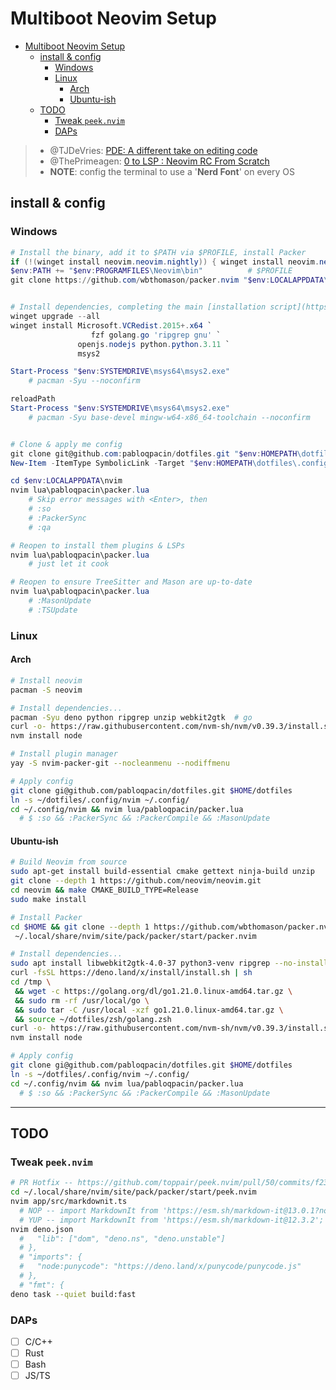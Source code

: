 # Multiboot Neovim Setup


- [Multiboot Neovim Setup](#multiboot-neovim-setup)
  - [install \& config](#install--config)
    - [Windows](#windows)
    - [Linux](#linux)
      - [Arch](#arch)
      - [Ubuntu-ish](#ubuntu-ish)
  - [TODO](#todo)
    - [Tweak `peek.nvim`](#tweak-peeknvim)
    - [DAPs](#daps)


<!-- <details>
<summary>Documentation</summary>

- Windows
  - https://www.msys2.org/docs/environments
  - https://code.visualstudio.com/docs/cpp/config-mingw
  - https://blog.nikfp.com/how-to-install-and-set-up-neovim-on-windows
  - https://github.com/neovim/neovim/wiki/Building-Neovim#windows--msys2--mingw
  - https://blogs.embarcadero.com/what-is-the-best-c-compiler-for-windows-in-2022

</details> -->

> - @TJDeVries: [PDE: A different take on editing code](https://www.youtube.com/watch?v=QMVIJhC9Veg)
> - @ThePrimeagen: [0 to LSP : Neovim RC From Scratch](https://youtu.be/w7i4amO_zaE)
> - **NOTE**: config the terminal to use a '**Nerd Font**' on every OS

## install & config

### Windows


```powershell
# Install the binary, add it to $PATH via $PROFILE, install Packer
if (!(winget install neovim.neovim.nightly)) { winget install neovim.neovim }
$env:PATH += "$env:PROGRAMFILES\Neovim\bin"          # $PROFILE
git clone https://github.com/wbthomason/packer.nvim "$env:LOCALAPPDATA\nvim-data\site\pack\packer\start\packer.nvim"


# Install dependencies, completing the main [installation script](https://github.com/pabloqpacin/dotfiles/blob/main/windows/scripts/SW_install-symlink.ps1)...
winget upgrade --all
winget install Microsoft.VCRedist.2015+.x64 `
                  fzf golang.go 'ripgrep gnu' `
               openjs.nodejs python.python.3.11 `
               msys2

Start-Process "$env:SYSTEMDRIVE\msys64\msys2.exe"
    # pacman -Syu --noconfirm

reloadPath
Start-Process "$env:SYSTEMDRIVE\msys64\msys2.exe"
    # pacman -Syu base-devel mingw-w64-x86_64-toolchain --noconfirm


# Clone & apply me config
git clone git@github.com:pabloqpacin/dotfiles.git "$env:HOMEPATH\dotfiles"
New-Item -ItemType SymbolicLink -Target "$env:HOMEPATH\dotfiles\.config\nvim" -Path "$env:LOCALAPPDATA\nvim"

cd $env:LOCALAPPDATA\nvim
nvim lua\pabloqpacin\packer.lua
    # Skip error messages with <Enter>, then
    # :so
    # :PackerSync
    # :qa

# Reopen to install them plugins & LSPs
nvim lua\pabloqpacin\packer.lua
    # just let it cook

# Reopen to ensure TreeSitter and Mason are up-to-date
nvim lua\pabloqpacin\packer.lua
    # :MasonUpdate
    # :TSUpdate
```

### Linux


#### Arch


```bash
# Install neovim
pacman -S neovim

# Install dependencies...
pacman -Syu deno python ripgrep unzip webkit2gtk  # go
curl -o- https://raw.githubusercontent.com/nvm-sh/nvm/v0.39.3/install.sh | bash
nvm install node

# Install plugin manager
yay -S nvim-packer-git --nocleanmenu --nodiffmenu

# Apply config
git clone gi@github.com/pabloqpacin/dotfiles.git $HOME/dotfiles
ln -s ~/dotfiles/.config/nvim ~/.config/
cd ~/.config/nvim && nvim lua/pabloqpacin/packer.lua
  # $ :so && :PackerSync && :PackerCompile && :MasonUpdate
``` 

#### Ubuntu-ish


```bash
# Build Neovim from source
sudo apt-get install build-essential cmake gettext ninja-build unzip
git clone --depth 1 https://github.com/neovim/neovim.git
cd neovim && make CMAKE_BUILD_TYPE=Release
sudo make install

# Install Packer
cd $HOME && git clone --depth 1 https://github.com/wbthomason/packer.nvim \
 ~/.local/share/nvim/site/pack/packer/start/packer.nvim

# Install dependencies...
sudo apt install libwebkit2gtk-4.0-37 python3-venv ripgrep --no-install-recommends
curl -fsSL https://deno.land/x/install/install.sh | sh
cd /tmp \
 && wget -c https://golang.org/dl/go1.21.0.linux-amd64.tar.gz \
 && sudo rm -rf /usr/local/go \
 && sudo tar -C /usr/local -xzf go1.21.0.linux-amd64.tar.gz \
 && source ~/dotfiles/zsh/golang.zsh
curl -o- https://raw.githubusercontent.com/nvm-sh/nvm/v0.39.3/install.sh | bash
nvm install node

# Apply config
git clone gi@github.com/pabloqpacin/dotfiles.git $HOME/dotfiles
ln -s ~/dotfiles/.config/nvim ~/.config/
cd ~/.config/nvim && nvim lua/pabloqpacin/packer.lua
  # $ :so && :PackerSync && :PackerCompile && :MasonUpdate
```

---

## TODO

### Tweak `peek.nvim`

```bash
# PR Hotfix -- https://github.com/toppair/peek.nvim/pull/50/commits/f23200c241b06866b561150fa0389d535a4b903d
cd ~/.local/share/nvim/site/pack/packer/start/peek.nvim
nvim app/src/markdownit.ts
  # NOP -- import MarkdownIt from 'https://esm.sh/markdown-it@13.0.1?no-dts';
  # YUP -- import MarkdownIt from 'https://esm.sh/markdown-it@12.3.2';
nvim deno.json
  #   "lib": ["dom", "deno.ns", "deno.unstable"]
  # },
  # "imports": {
  #   "node:punycode": "https://deno.land/x/punycode/punycode.js"
  # },
  # "fmt": {
deno task --quiet build:fast
```

### DAPs

- [ ] C/C++
- [ ] Rust
- [ ] Bash
- [ ] JS/TS
